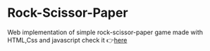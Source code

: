 # Rock-Scissor-Paper
Web implementation of simple rock-scissor-paper game made with HTML,Css and javascript check it 👉[here](https://firomt.github.io/Rock-Scissor-Paper/)
